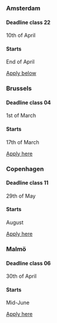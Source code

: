 <div>
<h3>Amsterdam</h3>
<h4>Deadline class 22</h4>
<p>10th of April</p>
<h4>Starts</h4>
<p>End of April</p>
<a href="#apply_form_ams"><p class="applyBtn">Apply below</p></a>
</div>

<div>
<h3>Brussels</h3>
<h4>Deadline class 04</h4>
<p>1st of March</p>
<h4>Starts</h4>
<p>17th of March</p>
<a target="_blank" href="http://hackyourfuture.be/"><p class="applyBtn">Apply here</p></a>
</div>

<div>
<h3>Copenhagen</h3>
<h4>Deadline class 11</h4>
<p>29th of May</p>
<h4>Starts</h4>
<p>August</p>
<a target="_blank" href="http://www.hackyourfuture.dk/apply"><p class="applyBtn">Apply here</p></a>
</div>

<div>
<h3>Malmö </h3>
<h4>Deadline class 06</h4>
<p>30th of April</p>
<h4>Starts</h4>
<p>Mid-June</p>
<a target="_blank" href="https://foocafe.org/malmoe/hack-your-future"><p class="applyBtn">Apply here</p></a>
</div>
